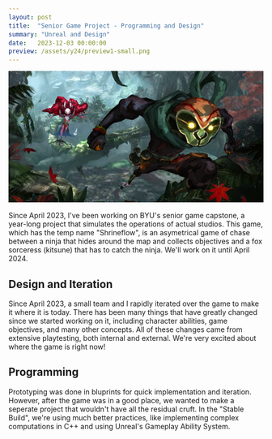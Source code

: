 ```yaml
---
layout: post
title:  "Senior Game Project - Programming and Design"
summary: "Unreal and Design"
date:   2023-12-03 00:00:00
preview: /assets/y24/preview1-small.png
---
```


![Picture 1](/assets/y24/preview-big.png)

<!-- # Shrineflow -->
Since April 2023, I've been working on BYU's senior game capstone, a year-long project that simulates the operations of actual studios. This game, which has the temp name "Shrineflow", is an asymetrical game of chase between a ninja that hides around the map and collects objectives and a fox sorceress (kitsune) that has to catch the ninja. We'll work on it until April 2024.

## Design and Iteration
Since April 2023, a small team and I rapidly iterated over the game to make it where it is today. There has been many things that have greatly changed since we started working on it, including character abilities, game objectives, and many other concepts. All of these changes came from extensive playtesting, both internal and external. We're very excited about where the game is right now!

## Programming
Prototyping was done in bluprints for quick implementation and iteration. However, after the game was in a good place, we wanted to make a seperate project that wouldn't have all the residual cruft. In the "Stable Build", we're using much better practices, like implementing complex computations in C++ and using Unreal's Gameplay Ability System.
